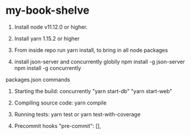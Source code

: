 # my-book-shelve

1. Install node v11.12.0 or higher.
2. Install yarn 1.15.2 or higher
3. From inside repo run yarn install, to bring in all node packages

4. install json-server and concurrently globlly
   npm install -g json-server  
   npm install -g concurrently

packages.json commands

1. Starting the build:
   concurrently "yarn start-db" "yarn start-web"

2. Compiling source code:
   yarn compile

3. Running tests:
   yarn test or yarn test-with-coverage

4. Precommit hooks
   "pre-commit": [],
